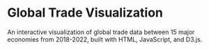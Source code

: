 # Global Trade Visualization

An interactive visualization of global trade data between 15 major economies from 2018-2022, built with HTML, JavaScript, and D3.js.
